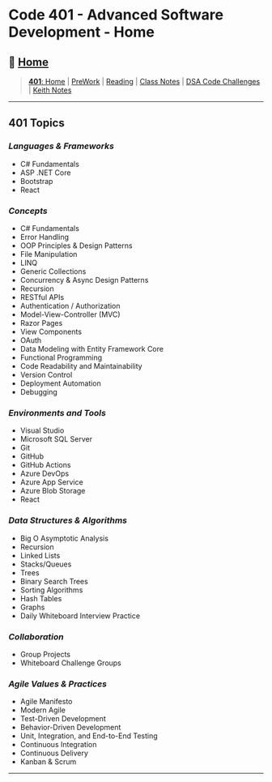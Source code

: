 # Code 401 - Advanced Software Development - Home

## 🏡 [**Home**](https://mistidinzy.github.io/ReadingNotes/)

> [**401**: Home](https://mistidinzy.github.io/ReadingNotes/401/401home.html)
|
[PreWork](/401/preworkRM.md)
|
[Reading](/ReadingREADME.md)
|
[Class Notes](class/0-classhome.md)
|
[DSA Code Challenges](https://github.com/mistidinzy/data-structures-and-algorithms)
|
[Keith Notes](/401/knotes-README.md)

_____

## **401 Topics**

### *Languages & Frameworks*

* C# Fundamentals
* ASP \.NET Core
* Bootstrap
* React

### *Concepts*

* C# Fundamentals
* Error Handling
* OOP Principles & Design Patterns
* File Manipulation
* LINQ
* Generic Collections
* Concurrency & Async Design Patterns
* Recursion
* RESTful APIs
* Authentication / Authorization
* Model-View-Controller (MVC)
* Razor Pages
* View Components
* OAuth
* Data Modeling with Entity Framework Core
* Functional Programming
* Code Readability and Maintainability
* Version Control
* Deployment Automation
* Debugging

### *Environments and Tools*

* Visual Studio
* Microsoft SQL Server
* Git
* GitHub
* GitHub Actions
* Azure DevOps
* Azure App Service
* Azure Blob Storage
* React

### *Data Structures & Algorithms*

* Big O Asymptotic Analysis
* Recursion
* Linked Lists
* Stacks/Queues
* Trees
* Binary Search Trees
* Sorting Algorithms
* Hash Tables
* Graphs
* Daily Whiteboard Interview Practice

### *Collaboration*

* Group Projects
* Whiteboard Challenge Groups

### *Agile Values & Practices*

* Agile Manifesto
* Modern Agile
* Test-Driven Development
* Behavior-Driven Development
* Unit, Integration, and End-to-End Testing
* Continuous Integration
* Continuous Delivery
* Kanban & Scrum

_____
